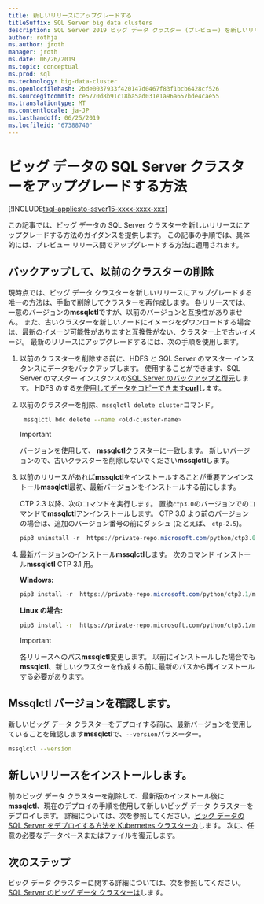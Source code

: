 ```yaml
---
title: 新しいリリースにアップグレードする
titleSuffix: SQL Server big data clusters
description: SQL Server 2019 ビッグ データ クラスター (プレビュー) を新しいリリースにアップグレードする方法について説明します。
author: rothja
ms.author: jroth
manager: jroth
ms.date: 06/26/2019
ms.topic: conceptual
ms.prod: sql
ms.technology: big-data-cluster
ms.openlocfilehash: 2bde0037933f420147d0467f83f1bcb6428cf526
ms.sourcegitcommit: ce5770d8b91c18ba5ad031e1a96a657bde4cae55
ms.translationtype: MT
ms.contentlocale: ja-JP
ms.lasthandoff: 06/25/2019
ms.locfileid: "67388740"
---
```

# <a name="how-to-upgrade-sql-server-big-data-clusters"></a>ビッグ データの SQL Server クラスターをアップグレードする方法

[!INCLUDE[tsql-appliesto-ssver15-xxxx-xxxx-xxx](../includes/tsql-appliesto-ssver15-xxxx-xxxx-xxx.md)]

この記事では、ビッグ データの SQL Server クラスターを新しいリリースにアップグレードする方法のガイダンスを提供します。 この記事の手順では、具体的には、プレビュー リリース間でアップグレードする方法に適用されます。

## <a name="backup-and-delete-the-old-cluster"></a>バックアップして、以前のクラスターの削除

現時点では、ビッグ データ クラスターを新しいリリースにアップグレードする唯一の方法は、手動で削除してクラスターを再作成します。 各リリースでは、一意のバージョンの**mssqlctl**ですが、以前のバージョンと互換性がありません。 また、古いクラスターを新しいノードにイメージをダウンロードする場合は、最新のイメージ可能性がありますと互換性がない、クラスター上で古いイメージ。 最新のリリースにアップグレードするには、次の手順を使用します。

1. 以前のクラスターを削除する前に、HDFS と SQL Server のマスター インスタンスにデータをバックアップします。 使用することができます、SQL Server のマスター インスタンスの[SQL Server のバックアップと復元](data-ingestion-restore-database.md)します。 HDFS のする[を使用してデータをコピーできます**curl**](data-ingestion-curl.md)します。

1. 以前のクラスターを削除、`mssqlctl delete cluster`コマンド。

   ```bash
    mssqlctl bdc delete --name <old-cluster-name>
   ```

   > [!Important]
   > バージョンを使用して、 **mssqlctl**クラスターに一致します。 新しいバージョンので、古いクラスターを削除しないでください**mssqlctl**します。

1. 以前のリリースがあれば**mssqlctl**をインストールすることが重要アンインストール**mssqlctl**最初、最新バージョンをインストールする前にします。

   CTP 2.3 以降、次のコマンドを実行します。 置換`ctp3.0`のバージョンでのコマンドで**mssqlctl**アンインストールします。 CTP 3.0 より前のバージョンの場合は、追加のバージョン番号の前にダッシュ (たとえば、 `ctp-2.5`)。

   ```powershell
   pip3 uninstall -r  https://private-repo.microsoft.com/python/ctp3.0/mssqlctl/requirements.txt
   ```

1. 最新バージョンのインストール**mssqlctl**します。 次のコマンド インストール**mssqlctl** CTP 3.1 用。

   **Windows:**

   ```powershell
   pip3 install -r  https://private-repo.microsoft.com/python/ctp3.1/mssqlctl/requirements.txt
   ```

   **Linux の場合:**

   ```bash
   pip3 install -r  https://private-repo.microsoft.com/python/ctp3.1/mssqlctl/requirements.txt --user
   ```

   > [!IMPORTANT]
   > 各リリースへのパス**mssqlctl**変更します。 以前にインストールした場合でも**mssqlctl**、新しいクラスターを作成する前に最新のパスから再インストールする必要があります。

## <a id="mssqlctlversion"></a> Mssqlctl バージョンを確認します。

新しいビッグ データ クラスターをデプロイする前に、最新バージョンを使用していることを確認します**mssqlctl**で、`--version`パラメーター。

```bash
mssqlctl --version
```

## <a name="install-the-new-release"></a>新しいリリースをインストールします。

前のビッグ データ クラスターを削除して、最新版のインストール後に**mssqlctl**、現在のデプロイの手順を使用して新しいビッグ データ クラスターをデプロイします。 詳細については、次を参照してください。[ビッグ データの SQL Server をデプロイする方法を Kubernetes クラスターの](deployment-guidance.md)します。 次に、任意の必要なデータベースまたはファイルを復元します。

## <a name="next-steps"></a>次のステップ

ビッグ データ クラスターに関する詳細については、次を参照してください。 [SQL Server のビッグ データ クラスターは](big-data-cluster-overview.md)します。
